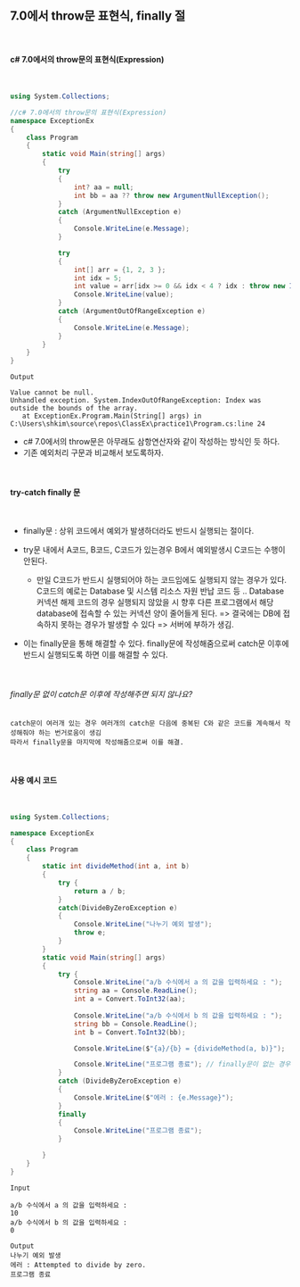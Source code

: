 ## 7.0에서 throw문 표현식, finally 절

<br />

#### c# 7.0에서의 throw문의 표현식(Expression)

<br />

```csharp
using System.Collections;

//c# 7.0에서의 throw문의 표현식(Expression)
namespace ExceptionEx
{
    class Program
    {
        static void Main(string[] args)
        {
            try
            {
                int? aa = null;
                int bb = aa ?? throw new ArgumentNullException();
            }
            catch (ArgumentNullException e)
            {
                Console.WriteLine(e.Message);
            }

            try
            {
                int[] arr = {1, 2, 3 };
                int idx = 5;
                int value = arr[idx >= 0 && idx < 4 ? idx : throw new IndexOutOfRangeException()];
                Console.WriteLine(value);
            }
            catch (ArgumentOutOfRangeException e)
            {
                Console.WriteLine(e.Message);
            }
        }
    }
}
```

```
Output

Value cannot be null.
Unhandled exception. System.IndexOutOfRangeException: Index was outside the bounds of the array.
   at ExceptionEx.Program.Main(String[] args) in C:\Users\shkim\source\repos\ClassEx\practice1\Program.cs:line 24
```

- c# 7.0에서의 throw문은 아무래도 삼항연산자와 같이 작성하는 방식인 듯 하다. 
- 기존 예외처리 구문과 비교해서 보도록하자.

<br />

#### try-catch finally 문

<br />

- finally문 : 상위 코드에서 예외가 발생하더라도 반드시 실행되는 절이다. 

- try문 내에서 A코드, B코드, C코드가 있는경우 B에서 예외발생시 C코드는 수행이 안된다. 
    - 만일 C코드가 반드시 실행되어야 하는 코드임에도 실행되지 않는 경우가 있다. C코드의 예로는 Database 및 시스템 리소스 자원 반납 코드 등 .. Database 커넥션 해제 코드의 경우 실행되지 않았을 시 향후 다른 프로그램에서 해당 database에 접속할 수 있는 커넥션 양이 줄어들게 된다. => 결국에는 DB에 접속하지 못하는 경우가 발생할 수 있다 => 서버에 부하가 생김. 

- 이는 finally문을 통해 해결할 수 있다. finally문에 작성해줌으로써 catch문 이후에 반드시 실행되도록 하면 이를 해결할 수 있다.

<br />

###### finally문 없이 catch문 이후에 작성해주면 되지 않나요?
```
catch문이 여러개 있는 경우 여러개의 catch문 다음에 중복된 C와 같은 코드를 계속해서 작성해줘야 하는 번거로움이 생김
따라서 finally문을 마지막에 작성해줌으로써 이를 해결.
```

<br />

#### 사용 예시 코드

<br />

```csharp
using System.Collections;

namespace ExceptionEx
{
    class Program
    {
        static int divideMethod(int a, int b)
        {
            try { 
                return a / b;
            }
            catch(DivideByZeroException e)
            {
                Console.WriteLine("나누기 예외 발생");
                throw e;
            }
        }
        static void Main(string[] args)
        {
            try { 
                Console.WriteLine("a/b 수식에서 a 의 값을 입력하세요 : ");
                string aa = Console.ReadLine();
                int a = Convert.ToInt32(aa);
            
                Console.WriteLine("a/b 수식에서 b 의 값을 입력하세요 : ");
                string bb = Console.ReadLine();
                int b = Convert.ToInt32(bb);

                Console.WriteLine($"{a}/{b} = {divideMethod(a, b)}");

                Console.WriteLine("프로그램 종료"); // finally문이 없는 경우 예외 발생시 이 코드는 실행이 안됨.
            } 
            catch (DivideByZeroException e)
            {
                Console.WriteLine($"에러 : {e.Message}");   
            }
            finally
            {
                Console.WriteLine("프로그램 종료");
            }

        }
    }
}
```

```
Input

a/b 수식에서 a 의 값을 입력하세요 :
10
a/b 수식에서 b 의 값을 입력하세요 :
0

Output
나누기 예외 발생
에러 : Attempted to divide by zero.
프로그램 종료
```
